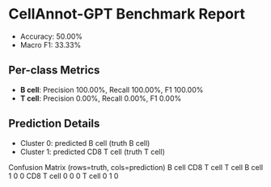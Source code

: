 # CellAnnot-GPT Benchmark Report

- Accuracy: 50.00%
- Macro F1: 33.33%

## Per-class Metrics

- **B cell**: Precision 100.00%, Recall 100.00%, F1 100.00%
- **T cell**: Precision 0.00%, Recall 0.00%, F1 0.00%

## Prediction Details

- Cluster 0: predicted B cell (truth B cell)
- Cluster 1: predicted CD8 T cell (truth T cell)

Confusion Matrix (rows=truth, cols=prediction)
 	B cell	CD8 T cell	T cell
B cell	1	0	0
CD8 T cell	0	0	0
T cell	0	1	0